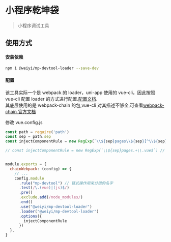 # 小程序乾坤袋

> 小程序调试工具

## 使用方式

#### 安装依赖

```bash
npm i @weiyi/mp-devtool-loader --save-dev
```

#### 配置

该工具实际一个是 webpack 的 loader，uni-app 使用的 vue-cli，因此按照 vue-cli 配置 loader 的方式进行配置.[配置文档](https://cli.vuejs.org/zh/guide/webpack.html#%E9%93%BE%E5%BC%8F%E6%93%8D%E4%BD%9C-%E9%AB%98%E7%BA%A7).  
其底层使用的是 webpack-chain 的包,vue-cli 对其描述不够全,可查看[webpack-chain 官方文档](https://github.com/Yatoo2018/webpack-chain/tree/zh-cmn-Hans)

修改 vue.config.js

```javascript
const path = require('path')
const sep = path.sep
const injectComponentRule = new RegExp(`\\${sep}pages\\${sep}[^\\${sep}]+\\${sep}index\\.vue$`) // 默认匹配 pages/**/index.vue， 待后续优化为支持设置字符串 '/pages/**/index.vue'的格式

// const injectComponentRule = new RegExp(`\\${sep}pages.+\\.vue$`) // 匹配pages下所有vue文件


module.exports = {
  chainWebpack: (config) => {
    // ...
    config.module
      .rule("mp-devtool") // 链式操作用来分组的名字
      .test(/\.(vue)|(js)$/)
      .pre()
      .exclude.add(/node_modules/)
      .end()
      .use("@weiyi/mp-devtool-loader")
      .loader("@weiyi/mp-devtool-loader")
      .options({
        injectComponentRule
      })
  },
}
```
